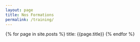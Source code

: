```yaml
---
layout: page
title: Nos Formations
permalink: /training/
---
```


{% for page in site.posts %}
    title: {{page.title}}
{% endfor %}